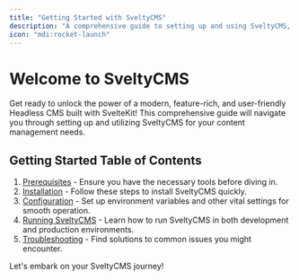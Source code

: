 ```yaml
---
title: "Getting Started with SveltyCMS"
description: "A comprehensive guide to setting up and using SveltyCMS, your modern Headless CMS built with SvelteKit."
icon: "mdi:rocket-launch"
---
```


# Welcome to SveltyCMS

Get ready to unlock the power of a modern, feature-rich, and user-friendly Headless CMS built with SvelteKit! This comprehensive guide will navigate you through setting up and utilizing SveltyCMS for your content management needs.

## Getting Started Table of Contents

1. [Prerequisites](./prerequisites.md) - Ensure you have the necessary tools before diving in.
2. [Installation](./installation.md) - Follow these steps to install SveltyCMS quickly.
3. [Configuration](./configuration.md) - Set up environment variables and other vital settings for smooth operation.
4. [Running SveltyCMS](./running.md) - Learn how to run SveltyCMS in both development and production environments.
5. [Troubleshooting](./troubleshooting.md) - Find solutions to common issues you might encounter.

Let's embark on your SveltyCMS journey!
